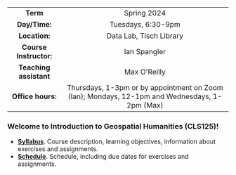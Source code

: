 |                        |                         |
| :--------------------: | :---------------------: |
|        **Term**        |       Spring 2024       |
|     **Day/Time:**      |   Tuesdays, 6:30-9pm    |
|     **Location:**      | Data Lab, Tisch Library |
| **Course Instructor:** |      Ian Spangler       |
| **Teaching assistant** |      Max O'Reilly       |
|   **Office hours:**    | Thursdays, 1-3pm or by appointment on Zoom (Ian); Mondays, 12-1pm and Wednesdays, 1-2pm (Max) |

### Welcome to Introduction to Geospatial Humanities (CLS125)!

* **[Syllabus](/syllabus/README.md)**. Course description, learning objectives, information about exercises and assignments.
* **[Schedule](/schedule/README.md)**. Schedule, including due dates for exercises and assignments.
